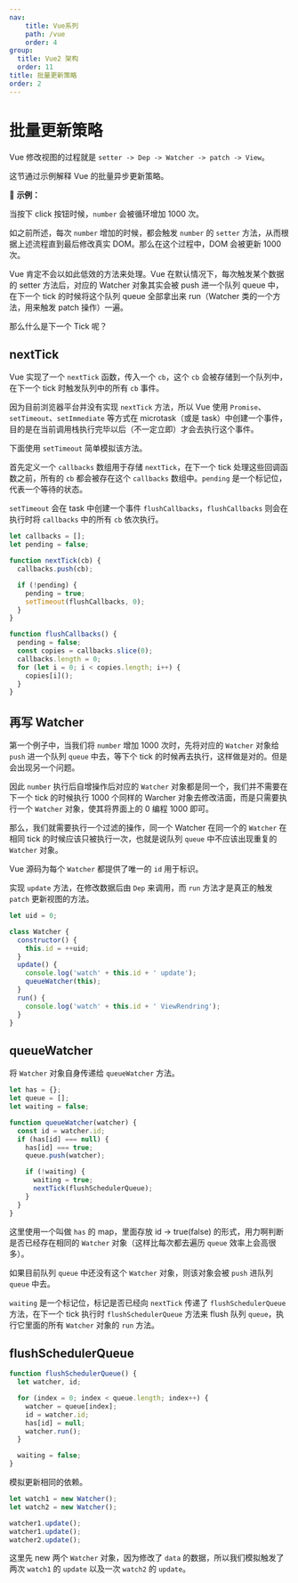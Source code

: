 ```yaml
---
nav:
    title: Vue系列
    path: /vue
    order: 4
group:
  title: Vue2 架构
  order: 11
title: 批量更新策略
order: 2
---
```


# 批量更新策略

Vue 修改视图的过程就是 `setter -> Dep -> Watcher -> patch -> View`。

这节通过示例解释 Vue 的批量异步更新策略。

🌰 **示例：**

当按下 click 按钮时候，`number` 会被循环增加 1000 次。

如之前所述，每次 `number` 增加的时候，都会触发 `number` 的 `setter` 方法，从而根据上述流程直到最后修改真实 DOM。那么在这个过程中，DOM 会被更新 1000 次。

Vue 肯定不会以如此低效的方法来处理。Vue 在默认情况下，每次触发某个数据的 setter 方法后，对应的 Watcher 对象其实会被 push 进一个队列 queue 中，在下一个 tick 的时候将这个队列 queue 全部拿出来 run（Watcher 类的一个方法，用来触发 patch 操作）一遍。

那么什么是下一个 Tick 呢？

## nextTick

Vue 实现了一个 `nextTick` 函数，传入一个 `cb`，这个 `cb` 会被存储到一个队列中，在下一个 tick 时触发队列中的所有 `cb` 事件。

因为目前浏览器平台并没有实现 `nextTick` 方法，所以 Vue 使用 `Promise`、`setTimeout`、`setImmediate` 等方式在 microtask（或是 task）中创建一个事件，目的是在当前调用栈执行完毕以后（不一定立即）才会去执行这个事件。

下面使用 `setTimeout` 简单模拟该方法。

首先定义一个 `callbacks` 数组用于存储 `nextTick`，在下一个 tick 处理这些回调函数之前，所有的 `cb` 都会被存在这个 `callbacks` 数组中。`pending` 是一个标记位，代表一个等待的状态。

`setTimeout` 会在 task 中创建一个事件 `flushCallbacks`，`flushCallbacks` 则会在执行时将 `callbacks` 中的所有 `cb` 依次执行。

```js
let callbacks = [];
let pending = false;

function nextTick(cb) {
  callbacks.push(cb);

  if (!pending) {
    pending = true;
    setTimeout(flushCallbacks, 0);
  }
}

function flushCallbacks() {
  pending = false;
  const copies = callbacks.slice(0);
  callbacks.length = 0;
  for (let i = 0; i < copies.length; i++) {
    copies[i]();
  }
}
```

## 再写 Watcher

第一个例子中，当我们将 `number` 增加 1000 次时，先将对应的 `Watcher` 对象给 `push` 进一个队列 `queue` 中去，等下个 tick 的时候再去执行，这样做是对的。但是会出现另一个问题。

因此 `number` 执行后自增操作后对应的 `Watcher` 对象都是同一个，我们并不需要在下一个 tick 的时候执行 1000 个同样的 Warcher 对象去修改洁面，而是只需要执行一个 `Watcher` 对象，使其将界面上的 0 编程 1000 即可。

那么，我们就需要执行一个过滤的操作，同一个 Watcher 在同一个的 `Watcher` 在相同 tick 的时候应该只被执行一次，也就是说队列 `queue` 中不应该出现重复的 `Watcher` 对象。

Vue 源码为每个 `Watcher` 都提供了唯一的 `id` 用于标识。

实现 `update` 方法，在修改数据后由 `Dep` 来调用，而 `run` 方法才是真正的触发 `patch` 更新视图的方法。

```js
let uid = 0;

class Watcher {
  constructor() {
    this.id = ++uid;
  }
  update() {
    console.log('watch' + this.id + ' update');
    queueWatcher(this);
  }
  run() {
    console.log('watch' + this.id + ' ViewRendring');
  }
}
```

## queueWatcher

将 `Watcher` 对象自身传递给 `queueWatcher` 方法。

```js
let has = {};
let queue = [];
let waiting = false;

function queueWatcher(watcher) {
  const id = watcher.id;
  if (has[id] === null) {
    has[id] === true;
    queue.push(watcher);

    if (!waiting) {
      waiting = true;
      nextTick(flushSchedulerQueue);
    }
  }
}
```

这里使用一个叫做 `has` 的 map，里面存放 id -> true(false) 的形式，用力啊判断是否已经存在相同的 `Watcher` 对象（这样比每次都去遍历 `queue` 效率上会高很多）。

如果目前队列 `queue` 中还没有这个 `Watcher` 对象，则该对象会被 `push` 进队列 `queue` 中去。

`waiting` 是一个标记位，标记是否已经向 `nextTick` 传递了 `flushSchedulerQueue` 方法，在下一个 tick 执行时 `flushSchedulerQueue` 方法来 flush 队列 `queue`，执行它里面的所有 `Watcher` 对象的 `run` 方法。

## flushSchedulerQueue

```js
function flushSchedulerQueue() {
  let watcher, id;

  for (index = 0; index < queue.length; index++) {
    watcher = queue[index];
    id = watcher.id;
    has[id] = null;
    watcher.run();
  }

  waiting = false;
}
```

模拟更新相同的依赖。

```js
let watch1 = new Watcher();
let watch2 = new Watcher();

watcher1.update();
watcher1.update();
watcher2.update();
```

这里先 new 两个 `Watcher` 对象，因为修改了 `data` 的数据，所以我们模拟触发了两次 `watch1` 的 `update` 以及一次 `watch2` 的 `update`。
